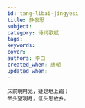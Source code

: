 ```yaml
---
id: tang-libai-jingyesi
title: 静夜思
subject: 
category: 诗词歌赋
tags: 
keywords: 
cover: 
authors: 李白
created_when: 唐朝
updated_when: 
---
```


```
床前明月光，疑是地上霜；
举头望明月，低头思故乡。
```
